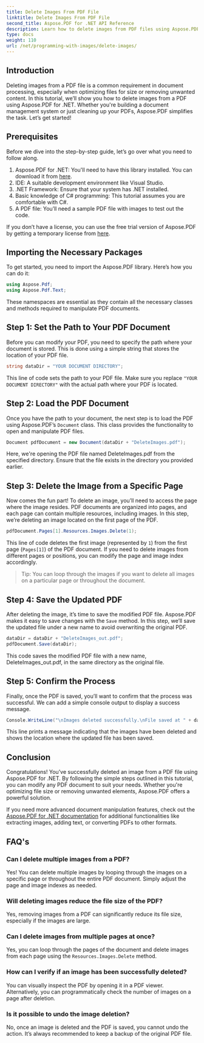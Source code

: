 ```yaml
---
title: Delete Images From PDF File
linktitle: Delete Images From PDF File
second_title: Aspose.PDF for .NET API Reference
description: Learn how to delete images from PDF files using Aspose.PDF for .NET in a simple, step-by-step tutorial. Optimize PDFs by removing unwanted images easily.
type: docs
weight: 110
url: /net/programming-with-images/delete-images/
---
```

## Introduction

Deleting images from a PDF file is a common requirement in document processing, especially when optimizing files for size or removing unwanted content. In this tutorial, we’ll show you how to delete images from a PDF using Aspose.PDF for .NET. Whether you're building a document management system or just cleaning up your PDFs, Aspose.PDF simplifies the task. Let’s get started!

## Prerequisites

Before we dive into the step-by-step guide, let’s go over what you need to follow along.

1. Aspose.PDF for .NET: You'll need to have this library installed. You can download it from [here](https://releases.aspose.com/pdf/net/).
2. IDE: A suitable development environment like Visual Studio.
3. .NET Framework: Ensure that your system has .NET installed.
4. Basic knowledge of C# programming: This tutorial assumes you are comfortable with C#.
5. A PDF file: You’ll need a sample PDF file with images to test out the code.

If you don’t have a license, you can use the free trial version of Aspose.PDF by getting a temporary license from [here](https://purchase.aspose.com/temporary-license/).

## Importing the Necessary Packages

To get started, you need to import the Aspose.PDF library. Here’s how you can do it:

```csharp
using Aspose.Pdf;
using Aspose.Pdf.Text;
```

These namespaces are essential as they contain all the necessary classes and methods required to manipulate PDF documents.

## Step 1: Set the Path to Your PDF Document

Before you can modify your PDF, you need to specify the path where your document is stored. This is done using a simple string that stores the location of your PDF file.

```csharp
string dataDir = "YOUR DOCUMENT DIRECTORY";
```

This line of code sets the path to your PDF file. Make sure you replace `"YOUR DOCUMENT DIRECTORY"` with the actual path where your PDF is located.

## Step 2: Load the PDF Document

Once you have the path to your document, the next step is to load the PDF using Aspose.PDF’s `Document` class. This class provides the functionality to open and manipulate PDF files.

```csharp
Document pdfDocument = new Document(dataDir + "DeleteImages.pdf");
```

Here, we're opening the PDF file named DeleteImages.pdf from the specified directory. Ensure that the file exists in the directory you provided earlier.

## Step 3: Delete the Image from a Specific Page

Now comes the fun part! To delete an image, you’ll need to access the page where the image resides. PDF documents are organized into pages, and each page can contain multiple resources, including images. In this step, we’re deleting an image located on the first page of the PDF.

```csharp
pdfDocument.Pages[1].Resources.Images.Delete(1);
```

This line of code deletes the first image (represented by `1`) from the first page (`Pages[1]`) of the PDF document. If you need to delete images from different pages or positions, you can modify the page and image index accordingly.

> Tip: You can loop through the images if you want to delete all images on a particular page or throughout the document.

## Step 4: Save the Updated PDF

After deleting the image, it’s time to save the modified PDF file. Aspose.PDF makes it easy to save changes with the `Save` method. In this step, we’ll save the updated file under a new name to avoid overwriting the original PDF.

```csharp
dataDir = dataDir + "DeleteImages_out.pdf";
pdfDocument.Save(dataDir);
```

This code saves the modified PDF file with a new name, DeleteImages_out.pdf, in the same directory as the original file.

## Step 5: Confirm the Process

Finally, once the PDF is saved, you’ll want to confirm that the process was successful. We can add a simple console output to display a success message.

```csharp
Console.WriteLine("\nImages deleted successfully.\nFile saved at " + dataDir);
```

This line prints a message indicating that the images have been deleted and shows the location where the updated file has been saved.

## Conclusion

Congratulations! You’ve successfully deleted an image from a PDF file using Aspose.PDF for .NET. By following the simple steps outlined in this tutorial, you can modify any PDF document to suit your needs. Whether you're optimizing file size or removing unwanted elements, Aspose.PDF offers a powerful solution.

If you need more advanced document manipulation features, check out the [Aspose.PDF for .NET documentation](https://reference.aspose.com/pdf/net/) for additional functionalities like extracting images, adding text, or converting PDFs to other formats.

## FAQ's

### Can I delete multiple images from a PDF?
Yes! You can delete multiple images by looping through the images on a specific page or throughout the entire PDF document. Simply adjust the page and image indexes as needed.

### Will deleting images reduce the file size of the PDF?
Yes, removing images from a PDF can significantly reduce its file size, especially if the images are large.

### Can I delete images from multiple pages at once?
Yes, you can loop through the pages of the document and delete images from each page using the `Resources.Images.Delete` method.

### How can I verify if an image has been successfully deleted?
You can visually inspect the PDF by opening it in a PDF viewer. Alternatively, you can programmatically check the number of images on a page after deletion.

### Is it possible to undo the image deletion?
No, once an image is deleted and the PDF is saved, you cannot undo the action. It’s always recommended to keep a backup of the original PDF file.
